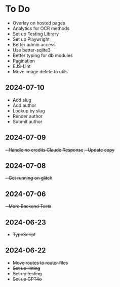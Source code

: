 # To Do

- Overlay on hosted pages
- Analytics for OCR methods
- Set up Testing Library
- Set up Playwright
- Better admin access
- Use better-sqlite3
- Better typing for db modules
- Pagination
- EJS-Lint
- Move image delete to utils

## 2024-07-10

- Add slug
- Add author
- Lookup by slug
- Render author
- Submit author

## 2024-07-09

~~- Handle no credits Claude Response~~
~~- Update copy~~

## 2024-07-08

~~- Get running on glitch~~

## 2024-07-06

~~- More Backend Tests~~

## 2024-06-23

- ~~TypeScript~~

## 2024-06-22

- ~~Move routes to router files~~
- ~~Set up linting~~
- ~~Set up testing~~
- ~~Set up GPT4o~~
